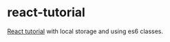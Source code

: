 # react-tutorial

[React tutorial](http://facebook.github.io/react/docs/tutorial.html) with local storage and using es6 classes.